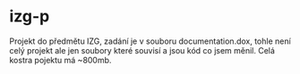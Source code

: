 # izg-p
Projekt do předmětu IZG, zadání je v souboru documentation.dox, tohle není celý
projekt ale jen soubory které souvisí a jsou kód co jsem měnil. Celá kostra
pojektu má ~800mb.

